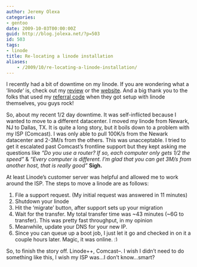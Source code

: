 ```yaml
---
author: Jeremy Olexa
categories:
- gentoo
date: 2009-10-03T00:00:00Z
guid: http://blog.jolexa.net/?p=503
id: 503
tags:
- linode
title: Re-locating a linode installation
aliases:
    - /2009/10/re-locating-a-linode-installation/
---
```


I recently had a bit of downtime on my linode. If you are wondering what a &#8216;*linode*&#8216; is, check out my [review][1] or the [website][2]. And a big thank you to the folks that used my [referral code][3] when they got setup with linode themselves, you guys rock!

So, about my recent 1/2 day downtime. It was self-inflicted because I wanted to move to a different datacenter. I moved my linode from Newark, NJ to Dallas, TX. It is quite a long story, but it boils down to a problem with my ISP (Comcast). I was only able to pull 100K/s from the Newark datacenter and 2-3M/s from the others. This was unacceptable. I tried to get it escalated past Comcast&#8217;s frontline support but they kept asking me questions like *&#8220;Do you use a router? If so, each computer only gets 1/2 the speed&#8221;* & *&#8220;Every computer is different. I&#8217;m glad that you can get 3M/s from another host, that is really good&#8221;* **Sigh.**

At least Linode&#8217;s customer server was helpful and allowed me to work around the <censored> ISP. The steps to move a linode are as follows:

  1. File a support request. (My initial request was answered in 11 minutes)
  2. Shutdown your linode
  3. Hit the &#8216;migrate&#8217; button, after support sets up your migration
  4. Wait for the transfer. My total transfer time was ~43 minutes (~6G to transfer). This was pretty fast throughput, in my opinion
  5. Meanwhile, update your DNS for your new IP.
  6. Since you can queue up a boot job, I just let it go and checked in on it a couple hours later. Magic, it was online. <img src="http://blog.jolexa.net/wp-includes/images/smilies/simple-smile.png" alt=":)" class="wp-smiley" style="height: 1em; max-height: 1em;" />

So, to finish the story off. Linode++, Comcast&#8211;. I wish I didn&#8217;t need to do something like this, I wish my ISP was&#8230;I don&#8217;t know&#8230;smart?

 [1]: http://blog.jolexa.net/2009/05/13/in-depth-linode-vps-review/
 [2]: http://linode.com
 [3]: http://www.linode.com/?r=b4fa70eb87c890e08baf7b0c7852fb7cecd8963b